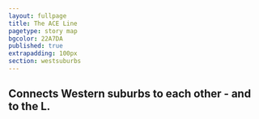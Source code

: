 ```yaml
---
layout: fullpage
title: The ACE Line
pagetype: story map
bgcolor: 22A7DA
published: true
extrapadding: 100px
section: westsuburbs
---
```


## Connects Western suburbs to each other - and to the L.
